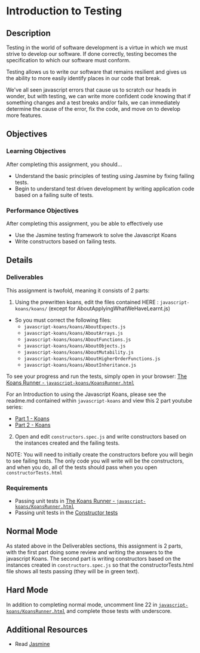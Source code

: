 # Introduction to Testing

## Description
Testing in the world of software development is a virtue in which we must strive to develop our software.  If done correctly, testing becomes the specification to which our software must conform.

Testing allows us to write our software that remains resilient and gives us the ability to more easily identify places in our code that break.

We've all seen javascript errors that cause us to scratch our heads in wonder, but with testing, we can write more confident code knowing that if something changes and a test breaks and/or fails, we can immediately determine the cause of the error, fix the code, and move on to develop more features.

## Objectives

### Learning Objectives

After completing this assignment, you should…

* Understand the basic principles of testing using Jasmine by fixing failing tests.
* Begin to understand test driven development by writing application code based on a failing suite of tests.

### Performance Objectives

After completing this assignment, you be able to effectively use

* Use the Jasmine testing framework to solve the Javascript Koans
* Write constructors based on failing tests.


## Details

### Deliverables

This assignment is twofold, meaning it consists of 2 parts:

1) Using the prewritten koans, edit the files contained HERE : `javascript-koans/koans/` (except for AboutApplyingWhatWeHaveLearnt.js)

* So you must correct the following files:
  * `javascript-koans/koans/AboutExpects.js`
  * `javascript-koans/koans/AboutArrays.js`
  * `javascript-koans/koans/AboutFunctions.js`
  * `javascript-koans/koans/AboutObjects.js`
  * `javascript-koans/koans/AboutMutability.js`
  * `javascript-koans/koans/AboutHigherOrderFunctions.js`
  * `javascript-koans/koans/AboutInheritance.js`

To see your progress and run the tests, simply open in your browser: [The Koans Runner - `javascript-koans/KoansRunner.html`](javascript-koans/KoansRunner.html)

For an Introduction to using the Javascript Koans, please see the readme.md contained within `javascript-koans` and view this 2 part youtube series:

- [Part 1 - Koans](http://youtu.be/ofOT8n2Vn-k)
- [Part 2 - Koans](http://youtu.be/cbM5lDmSriQ)

2) Open and edit `constructors.spec.js` and write constructors based on the instances created and the failing tests.

NOTE: You will need to initially create the constructors before you will begin to see failing tests.  The only code you will write will be the constructors, and when you do, all of the tests should pass when you open `constructorTests.html`

### Requirements

* Passing unit tests in [The Koans Runner - `javascript-koans/KoansRunner.html`](javascript-koans/KoansRunner.html)
* Passing unit tests in the [Constructor tests](constructorTests.html)


## Normal Mode

As stated above in the Deliverables sections, this assignment is 2 parts, with the first part doing some review and writing the answers to the javascript Koans.  The second part is writing constructors based on the instances created in `constructors.spec.js` so that the constructorTests.html file shows all tests passing (they will be in green text).

## Hard Mode

In addition to completing normal mode, uncomment line 22 in [`javascript-koans/KoansRunner.html`](javascript-koans/KoansRunner.html#L22) and complete those tests with underscore.


## Additional Resources

* Read [Jasmine](http://jasmine.github.io/2.2/introduction.html)
